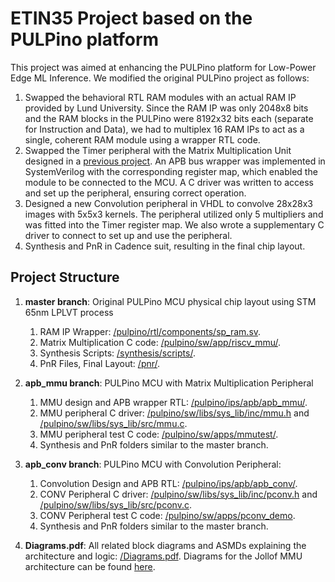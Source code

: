 # ETIN35 Project based on the PULPino platform

This project was aimed at enhancing the PULPino platform for Low-Power Edge ML Inference. We modified the original PULPino project as follows:
1.  Swapped the behavioral RTL RAM modules with an actual RAM IP provided by Lund University. Since the RAM IP was only 2048x8 bits and the RAM blocks in the PULPino were 8192x32 bits each (separate for Instruction and Data), we had to multiplex 16 RAM IPs to act as a single, coherent RAM module using a wrapper RTL code.
2. Swapped the Timer peripheral with the Matrix Multiplication Unit designed in a [previous project](https://github.com/thevenus/jollof_mmu). An APB bus wrapper was implemented in SystemVerilog with the corresponding register map, which enabled the module to be connected to the MCU. A C driver was written to access and set up the peripheral, ensuring correct operation.
3. Designed a new Convolution peripheral in VHDL to convolve 28x28x3 images with 5x5x3 kernels. The peripheral utilized only 5 multipliers and was fitted into the Timer register map. We also wrote a supplementary C driver to connect to set up and use the peripheral.
4. Synthesis and PnR in Cadence suit, resulting in the final chip layout.

## Project Structure
1. **master branch**: Original PULPino MCU physical chip layout using STM 65nm LPLVT process
    1. RAM IP Wrapper: [/pulpino/rtl/components/sp_ram.sv](https://github.com/thevenus/etin35-pulpino/blob/master/pulpino/rtl/components/sp_ram.sv).
    2. Matrix Multiplication C code: [/pulpino/sw/app/riscv_mmu/](https://github.com/thevenus/etin35-pulpino/tree/master/pulpino/sw/apps/riscv_mmu).
    3. Synthesis Scripts: [/synthesis/scripts/](https://github.com/thevenus/etin35-pulpino/tree/master/synthesis/scripts).
    4. PnR Files, Final Layout: [/pnr/](https://github.com/thevenus/etin35-pulpino/tree/master/pnr).
2. **apb_mmu branch**: PULPino MCU with Matrix Multiplication Peripheral
    1. MMU design and APB wrapper RTL: [/pulpino/ips/apb/apb_mmu/](https://github.com/thevenus/etin35-pulpino/tree/apb_mmu/pulpino/ips/apb/apb_mmu).
    2. MMU peripheral C driver: [/pulpino/sw/libs/sys_lib/inc/mmu.h](https://github.com/thevenus/etin35-pulpino/blob/apb_mmu/pulpino/sw/libs/sys_lib/inc/mmu.h) and [/pulpino/sw/libs/sys_lib/src/mmu.c](https://github.com/thevenus/etin35-pulpino/blob/apb_mmu/pulpino/sw/libs/sys_lib/src/mmu.c).
    3. MMU peripheral test C code: [/pulpino/sw/apps/mmutest/](https://github.com/thevenus/etin35-pulpino/blob/apb_mmu/pulpino/sw/apps/mmutest/).
    4. Synthesis and PnR folders similar to the master branch.
3. **apb_conv branch**: PULPino MCU with Convolution Peripheral:
    1. Convolution Design and APB RTL: [/pulpino/ips/apb/apb_conv/](https://github.com/thevenus/etin35-pulpino/tree/apb_conv/pulpino/ips/apb/apb_conv).
    2. CONV Peripheral C driver: [/pulpino/sw/libs/sys_lib/inc/pconv.h](https://github.com/thevenus/etin35-pulpino/blob/apb_conv/pulpino/sw/libs/sys_lib/inc/pconv.h) and [/pulpino/sw/libs/sys_lib/src/pconv.c](https://github.com/thevenus/etin35-pulpino/blob/apb_conv/pulpino/sw/libs/sys_lib/src/pconv.c).
    3. CONV Peripheral test C code: [/pulpino/sw/apps/pconv_demo](https://github.com/thevenus/etin35-pulpino/tree/apb_conv/pulpino/sw/apps/pconv_demo).
    4. Synthesis and PnR folders similar to the master branch.

4. **Diagrams.pdf**: All related block diagrams and ASMDs explaining the architecture and logic: [/Diagrams.pdf](https://github.com/thevenus/etin35-pulpino/blob/master/Diagrams.pdf). Diagrams for the Jollof MMU architecture can be found [here](https://github.com/thevenus/jollof_mmu/blob/master/diagrams/Diagrams.pdf).
